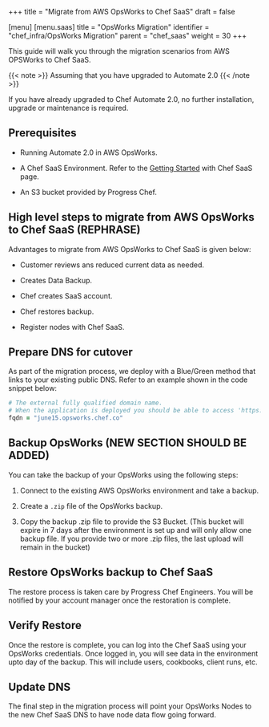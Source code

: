 +++
title = "Migrate from AWS OpsWorks to Chef SaaS"
draft = false

[menu]
  [menu.saas]
    title = "OpsWorks Migration"
    identifier = "chef_infra/OpsWorks Migration"
    parent = "chef_saas"
    weight = 30
+++

This guide will walk you through the migration scenarios from AWS OPSWorks to Chef SaaS.

{{< note >}} Assuming that you have upgraded to Automate 2.0 {{< /note >}}

If you have already upgraded to Chef Automate 2.0, no further installation, upgrade or maintenance is required.

## Prerequisites

* Running Automate 2.0 in AWS OpsWorks.

* A Chef SaaS Environment. Refer to the [Getting Started](/get_started/) with Chef SaaS page.

* An S3 bucket provided by Progress Chef.

## High level steps to migrate from AWS OpsWorks to Chef SaaS (REPHRASE)

Advantages to migrate from AWS OpsWorks to Chef SaaS is given below:

* Customer reviews ans reduced current data as needed.

* Creates Data Backup.

* Chef creates SaaS account.

* Chef restores backup.

* Register nodes with Chef SaaS.

## Prepare DNS for cutover

As part of the migration process, we deploy with a Blue/Green method that links to your existing public DNS. Refer to an example shown in the code snippet below:

```ruby
# The external fully qualified domain name.
# When the application is deployed you should be able to access 'https://<fqdn>/' to login.
fqdn = "june15.opsworks.chef.co"
```

## Backup OpsWorks (NEW SECTION SHOULD BE ADDED)

You can take the backup of your OpsWorks using the following steps:

1. Connect to the existing AWS OpsWorks environment and take a backup.

1. Create a `.zip` file of the OpsWorks backup.

1. Copy the backup .zip file to provide the S3 Bucket. (This bucket will expire in 7 days after the environment is set up and will only allow one backup file. If you provide two or more .zip files, the last upload will remain in the bucket)

## Restore OpsWorks backup to Chef SaaS

The restore process is taken care by Progress Chef Engineers. You will be notified by your account manager once the restoration is complete.

## Verify Restore

Once the restore is complete, you can log into the Chef SaaS using your OpsWorks credentials. Once logged in, you will see data in the environment upto day of the backup. This will include users, cookbooks, client runs, etc.

## Update DNS

The final step in the migration process will point your OpsWorks Nodes to the new Chef SaaS DNS to have node data flow going forward.
